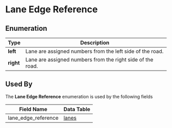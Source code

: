 # Lane Edge Reference

## Enumeration
Type | Description
--- | ---
**left** | Lane are assigned numbers from the left side of the road.
**right** | Lane are assigned numbers from the right side of the road.

## Used By
The **Lane Edge Reference** enumeration is used by the following fields

Field Name | Data Table
--- | ---
lane_edge_reference | [lanes](/feed-content/data-tables/lanes.md)
